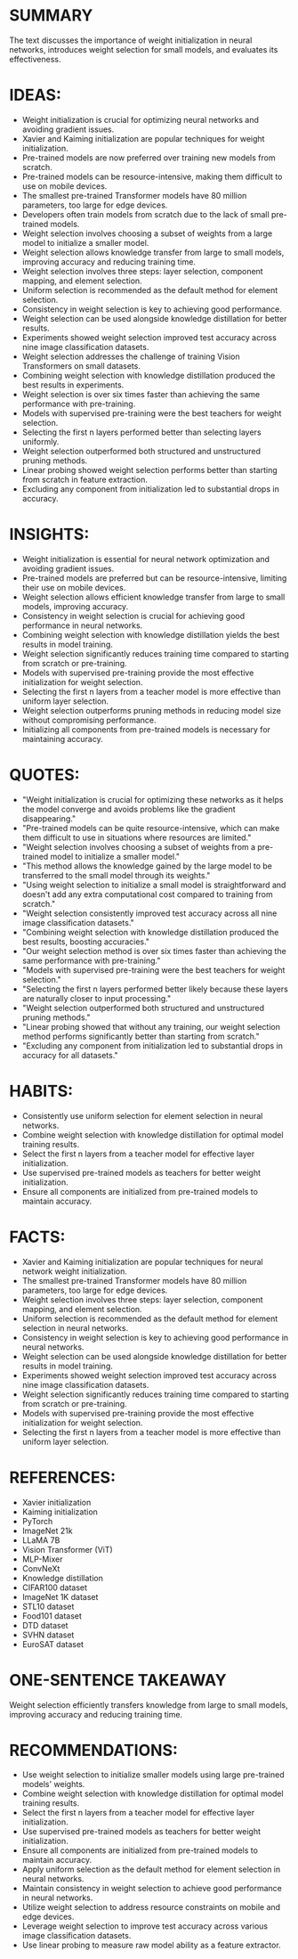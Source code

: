 # SUMMARY
The text discusses the importance of weight initialization in neural networks, introduces weight selection for small models, and evaluates its effectiveness.

# IDEAS:
- Weight initialization is crucial for optimizing neural networks and avoiding gradient issues.
- Xavier and Kaiming initialization are popular techniques for weight initialization.
- Pre-trained models are now preferred over training new models from scratch.
- Pre-trained models can be resource-intensive, making them difficult to use on mobile devices.
- The smallest pre-trained Transformer models have 80 million parameters, too large for edge devices.
- Developers often train models from scratch due to the lack of small pre-trained models.
- Weight selection involves choosing a subset of weights from a large model to initialize a smaller model.
- Weight selection allows knowledge transfer from large to small models, improving accuracy and reducing training time.
- Weight selection involves three steps: layer selection, component mapping, and element selection.
- Uniform selection is recommended as the default method for element selection.
- Consistency in weight selection is key to achieving good performance.
- Weight selection can be used alongside knowledge distillation for better results.
- Experiments showed weight selection improved test accuracy across nine image classification datasets.
- Weight selection addresses the challenge of training Vision Transformers on small datasets.
- Combining weight selection with knowledge distillation produced the best results in experiments.
- Weight selection is over six times faster than achieving the same performance with pre-training.
- Models with supervised pre-training were the best teachers for weight selection.
- Selecting the first n layers performed better than selecting layers uniformly.
- Weight selection outperformed both structured and unstructured pruning methods.
- Linear probing showed weight selection performs better than starting from scratch in feature extraction.
- Excluding any component from initialization led to substantial drops in accuracy.

# INSIGHTS:
- Weight initialization is essential for neural network optimization and avoiding gradient issues.
- Pre-trained models are preferred but can be resource-intensive, limiting their use on mobile devices.
- Weight selection allows efficient knowledge transfer from large to small models, improving accuracy.
- Consistency in weight selection is crucial for achieving good performance in neural networks.
- Combining weight selection with knowledge distillation yields the best results in model training.
- Weight selection significantly reduces training time compared to starting from scratch or pre-training.
- Models with supervised pre-training provide the most effective initialization for weight selection.
- Selecting the first n layers from a teacher model is more effective than uniform layer selection.
- Weight selection outperforms pruning methods in reducing model size without compromising performance.
- Initializing all components from pre-trained models is necessary for maintaining accuracy.

# QUOTES:
- "Weight initialization is crucial for optimizing these networks as it helps the model converge and avoids problems like the gradient disappearing."
- "Pre-trained models can be quite resource-intensive, which can make them difficult to use in situations where resources are limited."
- "Weight selection involves choosing a subset of weights from a pre-trained model to initialize a smaller model."
- "This method allows the knowledge gained by the large model to be transferred to the small model through its weights."
- "Using weight selection to initialize a small model is straightforward and doesn't add any extra computational cost compared to training from scratch."
- "Weight selection consistently improved test accuracy across all nine image classification datasets."
- "Combining weight selection with knowledge distillation produced the best results, boosting accuracies."
- "Our weight selection method is over six times faster than achieving the same performance with pre-training."
- "Models with supervised pre-training were the best teachers for weight selection."
- "Selecting the first n layers performed better likely because these layers are naturally closer to input processing."
- "Weight selection outperformed both structured and unstructured pruning methods."
- "Linear probing showed that without any training, our weight selection method performs significantly better than starting from scratch."
- "Excluding any component from initialization led to substantial drops in accuracy for all datasets."

# HABITS:
- Consistently use uniform selection for element selection in neural networks.
- Combine weight selection with knowledge distillation for optimal model training results.
- Select the first n layers from a teacher model for effective layer initialization.
- Use supervised pre-trained models as teachers for better weight initialization.
- Ensure all components are initialized from pre-trained models to maintain accuracy.

# FACTS:
- Xavier and Kaiming initialization are popular techniques for neural network weight initialization.
- The smallest pre-trained Transformer models have 80 million parameters, too large for edge devices.
- Weight selection involves three steps: layer selection, component mapping, and element selection.
- Uniform selection is recommended as the default method for element selection in neural networks.
- Consistency in weight selection is key to achieving good performance in neural networks.
- Weight selection can be used alongside knowledge distillation for better results in model training.
- Experiments showed weight selection improved test accuracy across nine image classification datasets.
- Weight selection significantly reduces training time compared to starting from scratch or pre-training.
- Models with supervised pre-training provide the most effective initialization for weight selection.
- Selecting the first n layers from a teacher model is more effective than uniform layer selection.

# REFERENCES:
- Xavier initialization
- Kaiming initialization
- PyTorch
- ImageNet 21k
- LLaMA 7B
- Vision Transformer (ViT)
- MLP-Mixer
- ConvNeXt
- Knowledge distillation
- CIFAR100 dataset
- ImageNet 1K dataset
- STL10 dataset
- Food101 dataset
- DTD dataset
- SVHN dataset
- EuroSAT dataset

# ONE-SENTENCE TAKEAWAY
Weight selection efficiently transfers knowledge from large to small models, improving accuracy and reducing training time.

# RECOMMENDATIONS:
- Use weight selection to initialize smaller models using large pre-trained models' weights.
- Combine weight selection with knowledge distillation for optimal model training results.
- Select the first n layers from a teacher model for effective layer initialization.
- Use supervised pre-trained models as teachers for better weight initialization.
- Ensure all components are initialized from pre-trained models to maintain accuracy.
- Apply uniform selection as the default method for element selection in neural networks.
- Maintain consistency in weight selection to achieve good performance in neural networks.
- Utilize weight selection to address resource constraints on mobile and edge devices.
- Leverage weight selection to improve test accuracy across various image classification datasets.
- Use linear probing to measure raw model ability as a feature extractor.